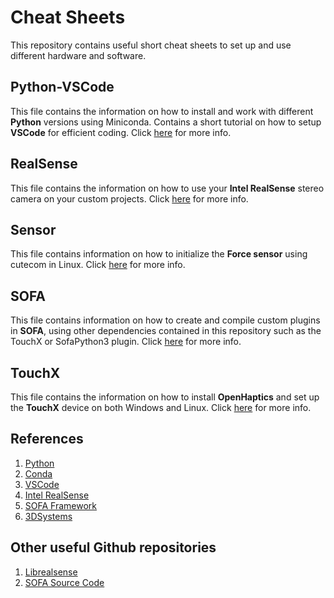 # Cheat Sheets

This repository contains useful short cheat sheets to set up and use different hardware and software.

## Python-VSCode

This file contains the information on how to install and work with different **Python** versions using Miniconda. Contains a short tutorial on how to setup **VSCode** for efficient coding. Click [here](Python-VSCode.md) for more info.

## RealSense

This file contains the information on how to use your **Intel RealSense** stereo camera on your custom projects. Click [here](RealSense.md) for more info.

## Sensor

This file contains information on how to initialize the **Force sensor** using cutecom in Linux. Click [here](Sensor.md) for more info.

## SOFA

This file contains information on how to create and compile custom plugins in **SOFA**, using other dependencies contained in this repository such as the TouchX or SofaPython3 plugin. Click [here](SOFA.md) for more info.

## TouchX

This file contains the information on how to install **OpenHaptics** and set up the **TouchX** device on both Windows and Linux. Click [here](TouchX-OpenHaptics.md) for more info.

## References
1. [Python](https://www.python.org/)
2. [Conda](https://docs.conda.io/en/latest/)
3. [VSCode](https://code.visualstudio.com/)
4. [Intel RealSense](https://www.intel.com/content/www/us/en/architecture-and-technology/realsense-overview.html)
5. [SOFA Framework](https://www.sofa-framework.org/)
6. [3DSystems](https://www.3dsystems.com/)

## Other useful Github repositories
1. [Librealsense](https://github.com/IntelRealSense/librealsense)
2. [SOFA Source Code](https://github.com/sofa-framework/sofa)